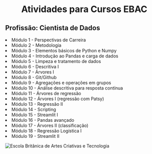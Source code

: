 <h1 align='center'> Atividades para Cursos EBAC </h1>


<h2> Profissão: Cientista de Dados </h2>
<p>
  <li> Módulo 1 - Perspectivas de Carreira</li>
  <li> Módulo 2 - Metodologia</li>
  <li> Módulo 3 - Elementos básicos de Python e Numpy</li>
  <li> Módulo 4 - Introdução ao Pandas e carga de dados</li>
  <li> Módulo 5 - Limpeza e tratamento de dados</li>
  <li> Módulo 6 - Descritiva I </li>
  <li> Módulo 7 - Árvores I </li>
  <li> Módulo 8 - Git/Github </li>
  <li> Módulo 9 - Agregações e operações em grupos </li>
  <li> Módulo 10 - Análise descritiva para resposta contínua </li>
  <li> Módulo 11 - Árvores de regressão </li>
  <li> Módulo 12 - Árvores I (regressão com Patsy) </li>
  <li> Módulo 13 - Regressão II </li>
  <li> Módulo 14 - Scripting</li>
  <li> Módulo 15 - Streamlit I</li>
  <li> Módulo 16 - Pandas avançado</li>
  <li> Módulo 17 - Árvores II (classificação) </li>
  <li> Módulo 18 - Regressão Logística I </li>
  <li> Módulo 19 - Streamlit II </li>
</p>


![Escola Britânica de Artes Criativas e Tecnologia](ebac_logo.png)
